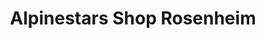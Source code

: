 ---
title: "Alpinestars Shop Rosenheim"
url: /kolbermoor/alpinestars-shop-rosenheim/
shop: Allgemein
---